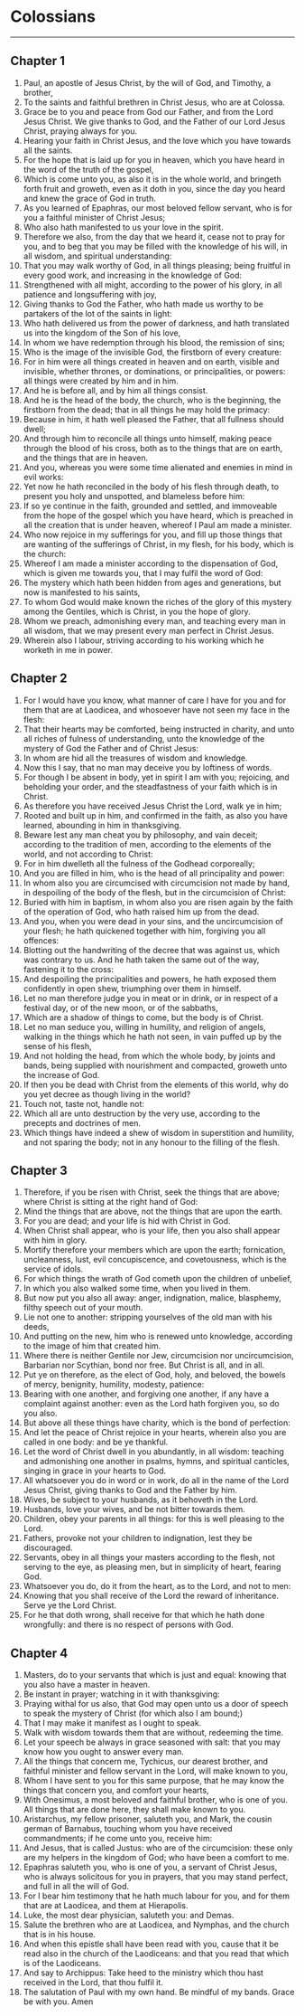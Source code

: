 # Colossians

---

## Chapter 1 

1. Paul, an apostle of Jesus Christ, by the will of God, and Timothy, a brother,
2. To the saints and faithful brethren in Christ Jesus, who are at Colossa.
3. Grace be to you and peace from God our Father, and from the Lord Jesus Christ. We give thanks to God, and the Father of our Lord Jesus Christ, praying always for you.
4. Hearing your faith in Christ Jesus, and the love which you have towards all the saints.
5. For the hope that is laid up for you in heaven, which you have heard in the word of the truth of the gospel,
6. Which is come unto you, as also it is in the whole world, and bringeth forth fruit and groweth, even as it doth in you, since the day you heard and knew the grace of God in truth.
7. As you learned of Epaphras, our most beloved fellow servant, who is for you a faithful minister of Christ Jesus;
8. Who also hath manifested to us your love in the spirit.
9. Therefore we also, from the day that we heard it, cease not to pray for you, and to beg that you may be filled with the knowledge of his will, in all wisdom, and spiritual understanding:
10. That you may walk worthy of God, in all things pleasing; being fruitful in every good work, and increasing in the knowledge of God:
11. Strengthened with all might, according to the power of his glory, in all patience and longsuffering with joy,
12. Giving thanks to God the Father, who hath made us worthy to be partakers of the lot of the saints in light:
13. Who hath delivered us from the power of darkness, and hath translated us into the kingdom of the Son of his love,
14. In whom we have redemption through his blood, the remission of sins;
15. Who is the image of the invisible God, the firstborn of every creature:
16. For in him were all things created in heaven and on earth, visible and invisible, whether thrones, or dominations, or principalities, or powers: all things were created by him and in him.
17. And he is before all, and by him all things consist.
18. And he is the head of the body, the church, who is the beginning, the firstborn from the dead; that in all things he may hold the primacy:
19. Because in him, it hath well pleased the Father, that all fullness should dwell;
20. And through him to reconcile all things unto himself, making peace through the blood of his cross, both as to the things that are on earth, and the things that are in heaven.
21. And you, whereas you were some time alienated and enemies in mind in evil works:
22. Yet now he hath reconciled in the body of his flesh through death, to present you holy and unspotted, and blameless before him:
23. If so ye continue in the faith, grounded and settled, and immoveable from the hope of the gospel which you have heard, which is preached in all the creation that is under heaven, whereof I Paul am made a minister.
24. Who now rejoice in my sufferings for you, and fill up those things that are wanting of the sufferings of Christ, in my flesh, for his body, which is the church:
25. Whereof I am made a minister according to the dispensation of God, which is given me towards you, that I may fulfil the word of God:
26. The mystery which hath been hidden from ages and generations, but now is manifested to his saints,
27. To whom God would make known the riches of the glory of this mystery among the Gentiles, which is Christ, in you the hope of glory.
28. Whom we preach, admonishing every man, and teaching every man in all wisdom, that we may present every man perfect in Christ Jesus.
29. Wherein also I labour, striving according to his working which he worketh in me in power.

## Chapter 2 

1. For I would have you know, what manner of care I have for you and for them that are at Laodicea, and whosoever have not seen my face in the flesh:
2. That their hearts may be comforted, being instructed in charity, and unto all riches of fulness of understanding, unto the knowledge of the mystery of God the Father and of Christ Jesus:
3. In whom are hid all the treasures of wisdom and knowledge.
4. Now this I say, that no man may deceive you by loftiness of words.
5. For though I be absent in body, yet in spirit I am with you; rejoicing, and beholding your order, and the steadfastness of your faith which is in Christ.
6. As therefore you have received Jesus Christ the Lord, walk ye in him;
7. Rooted and built up in him, and confirmed in the faith, as also you have learned, abounding in him in thanksgiving.
8. Beware lest any man cheat you by philosophy, and vain deceit; according to the tradition of men, according to the elements of the world, and not according to Christ:
9. For in him dwelleth all the fulness of the Godhead corporeally;
10. And you are filled in him, who is the head of all principality and power:
11. In whom also you are circumcised with circumcision not made by hand, in despoiling of the body of the flesh, but in the circumcision of Christ:
12. Buried with him in baptism, in whom also you are risen again by the faith of the operation of God, who hath raised him up from the dead.
13. And you, when you were dead in your sins, and the uncircumcision of your flesh; he hath quickened together with him, forgiving you all offences:
14. Blotting out the handwriting of the decree that was against us, which was contrary to us. And he hath taken the same out of the way, fastening it to the cross:
15. And despoiling the principalities and powers, he hath exposed them confidently in open shew, triumphing over them in himself.
16. Let no man therefore judge you in meat or in drink, or in respect of a festival day, or of the new moon, or of the sabbaths,
17. Which are a shadow of things to come, but the body is of Christ.
18. Let no man seduce you, willing in humility, and religion of angels, walking in the things which he hath not seen, in vain puffed up by the sense of his flesh,
19. And not holding the head, from which the whole body, by joints and bands, being supplied with nourishment and compacted, groweth unto the increase of God.
20. If then you be dead with Christ from the elements of this world, why do you yet decree as though living in the world?
21. Touch not, taste not, handle not:
22. Which all are unto destruction by the very use, according to the precepts and doctrines of men.
23. Which things have indeed a shew of wisdom in superstition and humility, and not sparing the body; not in any honour to the filling of the flesh.

## Chapter 3 

1. Therefore, if you be risen with Christ, seek the things that are above; where Christ is sitting at the right hand of God:
2. Mind the things that are above, not the things that are upon the earth.
3. For you are dead; and your life is hid with Christ in God.
4. When Christ shall appear, who is your life, then you also shall appear with him in glory.
5. Mortify therefore your members which are upon the earth; fornication, uncleanness, lust, evil concupiscence, and covetousness, which is the service of idols.
6. For which things the wrath of God cometh upon the children of unbelief,
7. In which you also walked some time, when you lived in them.
8. But now put you also all away: anger, indignation, malice, blasphemy, filthy speech out of your mouth.
9. Lie not one to another: stripping yourselves of the old man with his deeds,
10. And putting on the new, him who is renewed unto knowledge, according to the image of him that created him.
11. Where there is neither Gentile nor Jew, circumcision nor uncircumcision, Barbarian nor Scythian, bond nor free. But Christ is all, and in all.
12. Put ye on therefore, as the elect of God, holy, and beloved, the bowels of mercy, benignity, humility, modesty, patience:
13. Bearing with one another, and forgiving one another, if any have a complaint against another: even as the Lord hath forgiven you, so do you also.
14. But above all these things have charity, which is the bond of perfection:
15. And let the peace of Christ rejoice in your hearts, wherein also you are called in one body: and be ye thankful.
16. Let the word of Christ dwell in you abundantly, in all wisdom: teaching and admonishing one another in psalms, hymns, and spiritual canticles, singing in grace in your hearts to God.
17. All whatsoever you do in word or in work, do all in the name of the Lord Jesus Christ, giving thanks to God and the Father by him.
18. Wives, be subject to your husbands, as it behoveth in the Lord.
19. Husbands, love your wives, and be not bitter towards them.
20. Children, obey your parents in all things: for this is well pleasing to the Lord.
21. Fathers, provoke not your children to indignation, lest they be discouraged.
22. Servants, obey in all things your masters according to the flesh, not serving to the eye, as pleasing men, but in simplicity of heart, fearing God.
23. Whatsoever you do, do it from the heart, as to the Lord, and not to men:
24. Knowing that you shall receive of the Lord the reward of inheritance. Serve ye the Lord Christ.
25. For he that doth wrong, shall receive for that which he hath done wrongfully: and there is no respect of persons with God.

## Chapter 4 

1. Masters, do to your servants that which is just and equal: knowing that you also have a master in heaven.
2. Be instant in prayer; watching in it with thanksgiving:
3. Praying withal for us also, that God may open unto us a door of speech to speak the mystery of Christ (for which also I am bound;)
4. That I may make it manifest as I ought to speak.
5. Walk with wisdom towards them that are without, redeeming the time.
6. Let your speech be always in grace seasoned with salt: that you may know how you ought to answer every man.
7. All the things that concern me, Tychicus, our dearest brother, and faithful minister and fellow servant in the Lord, will make known to you,
8. Whom I have sent to you for this same purpose, that he may know the things that concern you, and comfort your hearts,
9. With Onesimus, a most beloved and faithful brother, who is one of you. All things that are done here, they shall make known to you.
10. Aristarchus, my fellow prisoner, saluteth you, and Mark, the cousin german of Barnabus, touching whom you have received commandments; if he come unto you, receive him:
11. And Jesus, that is called Justus: who are of the circumcision: these only are my helpers in the kingdom of God; who have been a comfort to me.
12. Epaphras saluteth you, who is one of you, a servant of Christ Jesus, who is always solicitous for you in prayers, that you may stand perfect, and full in all the will of God.
13. For I bear him testimony that he hath much labour for you, and for them that are at Laodicea, and them at Hierapolis.
14. Luke, the most dear physician, saluteth you: and Demas.
15. Salute the brethren who are at Laodicea, and Nymphas, and the church that is in his house.
16. And when this epistle shall have been read with you, cause that it be read also in the church of the Laodiceans: and that you read that which is of the Laodiceans.
17. And say to Archippus: Take heed to the ministry which thou hast received in the Lord, that thou fulfil it.
18. The salutation of Paul with my own hand. Be mindful of my bands. Grace be with you. Amen
